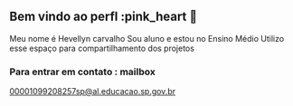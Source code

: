 ## Bem vindo ao perfl :pink_heart 👋
Meu nome é Hevellyn carvalho
Sou aluno e estou no Ensino Médio
Utilizo esse espaço para compartilhamento dos projetos 

### Para entrar em contato : mailbox

00001099208257sp@al.educacao.sp.gov.br

<!--
**HEVELLYNCAR3S2024/HEVELLYNCAR3S2024** is a ✨ _special_ ✨ repository because its `README.md` (this file) appears on your GitHub profile.

Here are some ideas to get you started:

- 🔭 I’m currently working on ...
- 🌱 I’m currently learning ...
- 👯 I’m looking to collaborate on ...
- 🤔 I’m looking for help with ...
- 💬 Ask me about ...
- 📫 How to reach me: ...
- 😄 Pronouns: ...
- ⚡ Fun fact: ...
-->
